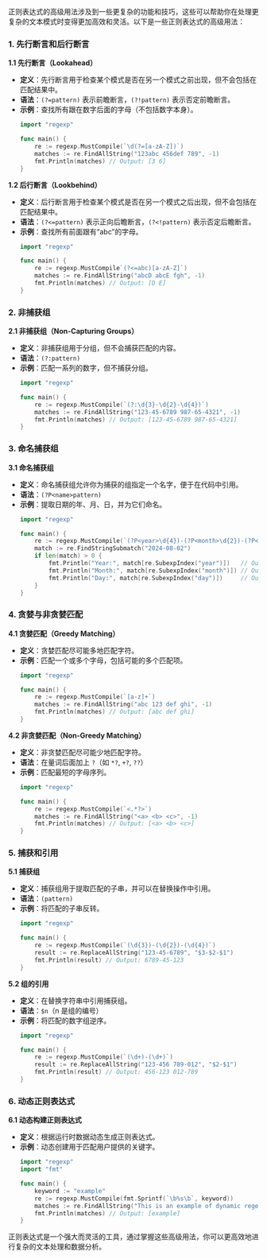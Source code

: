 正则表达式的高级用法涉及到一些更复杂的功能和技巧，这些可以帮助你在处理更复杂的文本模式时变得更加高效和灵活。以下是一些正则表达式的高级用法：

### 1. 先行断言和后行断言

**1.1 先行断言（Lookahead）**
- **定义**：先行断言用于检查某个模式是否在另一个模式之前出现，但不会包括在匹配结果中。
- **语法**：`(?=pattern)` 表示前瞻断言，`(?!pattern)` 表示否定前瞻断言。
- **示例**：查找所有跟在数字后面的字母（不包括数字本身）。
  ```go
  import "regexp"

  func main() {
      re := regexp.MustCompile(`\d(?=[a-zA-Z])`)
      matches := re.FindAllString("123abc 456def 789", -1)
      fmt.Println(matches) // Output: [3 6]
  }
  ```

**1.2 后行断言（Lookbehind）**
- **定义**：后行断言用于检查某个模式是否在另一个模式之后出现，但不会包括在匹配结果中。
- **语法**：`(?<=pattern)` 表示正向后瞻断言，`(?<!pattern)` 表示否定后瞻断言。
- **示例**：查找所有前面跟有“abc”的字母。
  ```go
  import "regexp"

  func main() {
      re := regexp.MustCompile`(?<=abc)[a-zA-Z]`)
      matches := re.FindAllString("abcD abcE fgh", -1)
      fmt.Println(matches) // Output: [D E]
  }
  ```

### 2. 非捕获组

**2.1 非捕获组（Non-Capturing Groups）**
- **定义**：非捕获组用于分组，但不会捕获匹配的内容。
- **语法**：`(?:pattern)`
- **示例**：匹配一系列的数字，但不捕获分组。
  ```go
  import "regexp"

  func main() {
      re := regexp.MustCompile(`(?:\d{3}-\d{2}-\d{4})`)
      matches := re.FindAllString("123-45-6789 987-65-4321", -1)
      fmt.Println(matches) // Output: [123-45-6789 987-65-4321]
  }
  ```

### 3. 命名捕获组

**3.1 命名捕获组**
- **定义**：命名捕获组允许你为捕获的组指定一个名字，便于在代码中引用。
- **语法**：`(?P<name>pattern)`
- **示例**：提取日期的年、月、日，并为它们命名。
  ```go
  import "regexp"

  func main() {
      re := regexp.MustCompile(`(?P<year>\d{4})-(?P<month>\d{2})-(?P<day>\d{2})`)
      match := re.FindStringSubmatch("2024-08-02")
      if len(match) > 0 {
          fmt.Println("Year:", match[re.SubexpIndex("year")])   // Output: Year: 2024
          fmt.Println("Month:", match[re.SubexpIndex("month")]) // Output: Month: 08
          fmt.Println("Day:", match[re.SubexpIndex("day")])     // Output: Day: 02
      }
  }
  ```

### 4. 贪婪与非贪婪匹配

**4.1 贪婪匹配（Greedy Matching）**
- **定义**：贪婪匹配尽可能多地匹配字符。
- **示例**：匹配一个或多个字母，包括可能的多个匹配项。
  ```go
  import "regexp"

  func main() {
      re := regexp.MustCompile(`[a-z]+`)
      matches := re.FindAllString("abc 123 def ghi", -1)
      fmt.Println(matches) // Output: [abc def ghi]
  }
  ```

**4.2 非贪婪匹配（Non-Greedy Matching）**
- **定义**：非贪婪匹配尽可能少地匹配字符。
- **语法**：在量词后面加上 `?`（如 `*?`, `+?`, `??`）
- **示例**：匹配最短的字母序列。
  ```go
  import "regexp"

  func main() {
      re := regexp.MustCompile(`<.*?>`)
      matches := re.FindAllString("<a> <b> <c>", -1)
      fmt.Println(matches) // Output: [<a> <b> <c>]
  }
  ```

### 5. 捕获和引用

**5.1 捕获组**
- **定义**：捕获组用于提取匹配的子串，并可以在替换操作中引用。
- **语法**：`(pattern)`
- **示例**：将匹配的子串反转。
  ```go
  import "regexp"

  func main() {
      re := regexp.MustCompile(`(\d{3})-(\d{2})-(\d{4})`)
      result := re.ReplaceAllString("123-45-6789", "$3-$2-$1")
      fmt.Println(result) // Output: 6789-45-123
  }
  ```

**5.2 组的引用**
- **定义**：在替换字符串中引用捕获组。
- **语法**：`$n`（n 是组的编号）
- **示例**：将匹配的数字组逆序。
  ```go
  import "regexp"

  func main() {
      re := regexp.MustCompile(`(\d+)-(\d+)`)
      result := re.ReplaceAllString("123-456 789-012", "$2-$1")
      fmt.Println(result) // Output: 456-123 012-789
  }
  ```

### 6. 动态正则表达式

**6.1 动态构建正则表达式**
- **定义**：根据运行时数据动态生成正则表达式。
- **示例**：动态创建用于匹配用户提供的关键字。
  ```go
  import "regexp"
  import "fmt"

  func main() {
      keyword := "example"
      re := regexp.MustCompile(fmt.Sprintf(`\b%s\b`, keyword))
      matches := re.FindAllString("This is an example of dynamic regex.", -1)
      fmt.Println(matches) // Output: [example]
  }
  ```

正则表达式是一个强大而灵活的工具，通过掌握这些高级用法，你可以更高效地进行复杂的文本处理和数据分析。